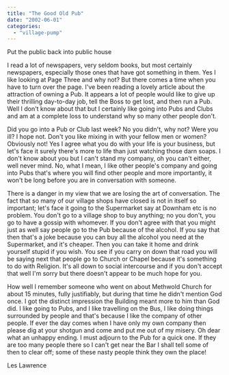 ```yaml
---
title: "The Good Old Pub"
date: "2002-06-01"
categories: 
  - "village-pump"
---
```


Put the public back into public house

I read a lot of newspapers, very seldom books, but most certainly newspapers, especially those ones that have got something in them. Yes I like looking at Page Three and why not? But there comes a time when you have to turn over the page. I've been reading a lovely article about the attraction of owning a Pub. It appears a lot of people would like to give up their thrilling day-to-day job, tell the Boss to get lost, and then run a Pub. Well I don't know about that but I certainly like going into Pubs and Clubs and am at a complete loss to understand why so many other people don't.

Did you go into a Pub or Club last week? No you didn't, why not? Were you ill? I hope not. Don't you like mixing in with your fellow men or women? Obviously not! Yes I agree what you do with your life is your business, but let's face it surely there's more to life than just watching those darn soaps. I don't know about you but I can't stand my company, oh you can't either, well never mind. No, what I mean, I like other people's company and going into Pubs that's where you will find other people and more importantly, it won't be long before you are in conversation with someone.

There is a danger in my view that we are losing the art of conversation. The fact that so many of our village shops have closed is not in itself so important; let's face it going to the Supermarket say at Downham etc is no problem. You don't go to a village shop to buy anything; no you don't, you go to have a gossip with whomever. If you don't agree with that you might just as well say people go to the Pub because of the alcohol. If you say that then that's a joke because you can buy all the alcohol you need at the Supermarket, and it's cheaper. Then you can take it home and drink yourself stupid if you wish. You see if you carry on down that road you will be saying next that people go to Church or Chapel because it's something to do with Religion. It's all down to social intercourse and if you don't accept that well I'm sorry but there doesn't appear to be much hope for you.

How well I remember someone who went on about Methwold Church for about 15 minutes, fully justifiably, but during that time he didn't mention God once. I got the distinct impression the Building meant more to him than God did. I like going to Pubs, and I like travelling on the Bus, I like doing things surrounded by people and that's because I like the company of other people. If ever the day comes when I have only my own company then please dig at your shotgun and come and put me out of my misery. Oh dear what an unhappy ending. I must adjourn to the Pub for a quick one. If they are too many people there so I can't get near the Bar I shall tell some of then to clear off; some of these nasty people think they own the place!

Les Lawrence
